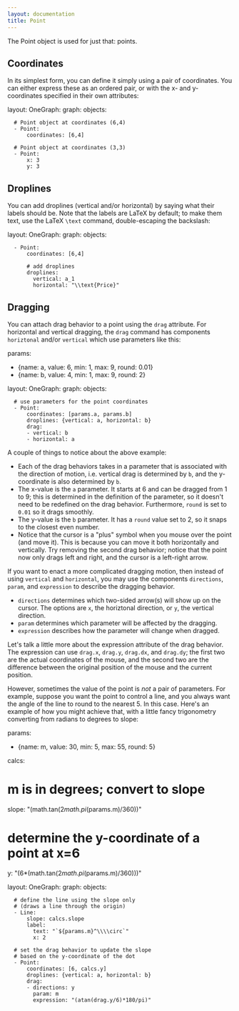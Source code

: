 ```yaml
---
layout: documentation
title: Point
---
```


The Point object is used for just that: points.

## Coordinates

In its simplest form, you can define it simply using a pair of coordinates. You can either express these as an ordered pair, or with the x- and y-coordinates specified in their own attributes:

<div width="500" height="410" class="codePreview">

layout:
  OneGraph:
    graph:
      objects:

      # Point object at coordinates (6,4)
      - Point:
          coordinates: [6,4]
          
      # Point object at coordinates (3,3)
      - Point:
          x: 3
          y: 3

</div>

## Droplines

You can add droplines (vertical and/or horizontal) by saying what their labels should be. Note that the labels are LaTeX by default; to make them text, use the LaTeX `\text` command, double-escaping the backslash:

<div width="500" height="425" class="codePreview">
	
layout:
  OneGraph:
    graph:
      objects:

      - Point:
          coordinates: [6,4]

          # add droplines
          droplines:
            vertical: a_1
            horizontal: "\\text{Price}"

</div>

## Dragging

You can attach drag behavior to a point using the `drag` attribute. For horizontal and vertical dragging, the `drag` command has components `horiztonal` and/or `vertical` which use parameters like this: 

<div width="500" height="425" class="codePreview">
	
params:
- {name: a, value: 6, min: 1, max: 9, round: 0.01}
- {name: b, value: 4, min: 1, max: 9, round: 2}

layout:
  OneGraph:
    graph:
      objects:

      # use parameters for the point coordinates
      - Point:
          coordinates: [params.a, params.b]
          droplines: {vertical: a, horizontal: b}
          drag:
          - vertical: b
          - horizontal: a

</div>

A couple of things to notice about the above example:
* Each of the drag behaviors takes in a parameter that is associated with the direction of motion, i.e. vertical drag is determined by `b`, and the y-coordinate is also determined by `b`.
* The x-value is the `a` parameter. It starts at 6 and can be dragged from 1 to 9; this is determined in the definition of the parameter, so it doesn't need to be redefined on the drag behavior. Furthermore, `round` is set to `0.01` so it drags smoothly.
* The y-value is the `b` parameter. It has a `round` value set to 2, so it snaps to the closest even number.
* Notice that the cursor is a "plus" symbol when you mouse over the point (and move it). This is because you can move it both horizontally and vertically. Try removing the second drag behavior; notice that the point now only drags left and right, and the cursor is a left-right arrow.

If you want to enact a more complicated dragging motion, then instead of using `vertical` and `horizontal`, you may use the components `directions`, `param`, and `expression` to describe the dragging behavior.
* `directions` determines which two-sided arrow(s) will show up on the cursor. The options are `x`, the horiztonal direction, or `y`, the vertical direction. 
* `param` determines which parameter will be affected by the dragging. 
* `expression` describes how the parameter will change when dragged. 

Let's talk a little more about the expression attribute of the drag behavior. The expression can use `drag.x`, `drag.y`, `drag.dx`, and `drag.dy`; the first two are the actual coordinates of the mouse, and the second two are the difference between the original position of the mouse and the current position.

However, sometimes the value of the point is _not_ a pair of parameters. For example, suppose you want the point to control a line, and you always want the angle of the line to round to the nearest 5. In this case. Here's an example of how you might achieve that, with a little fancy trigonometry converting from radians to degrees to slope:

<div width="500" height="425" class="codePreview">
	
params:
- {name: m, value: 30, min: 5, max: 55, round: 5}

calcs:

  # m is in degrees; convert to slope
  slope: "(math.tan(2*math.pi*(params.m)/360))"

  # determine the y-coordinate of a point at x=6
  y: "(6*(math.tan(2*math.pi*(params.m)/360)))"

layout:
  OneGraph:
    graph:
      objects:

      # define the line using the slope only
      # (draws a line through the origin)
      - Line:
          slope: calcs.slope
          label:
            text: "`${params.m}^\\\\circ`"
            x: 2

      # set the drag behavior to update the slope
      # based on the y-coordinate of the dot 
      - Point:
          coordinates: [6, calcs.y]
          droplines: {vertical: a, horizontal: b}
          drag:
          - directions: y
            param: m
            expression: "(atan(drag.y/6)*180/pi)"

</div>